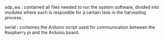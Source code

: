 sdp_ws : contained all files needed to run the system software, divided into modules where each is resposible for a certain task in the harvesting process.

serial : containes the Arduino script used for communication between the Raspberry pi and the Arduino board. 
